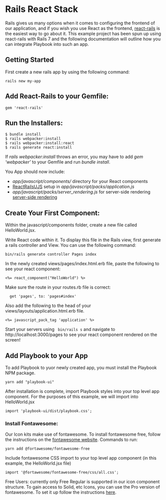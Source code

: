 # Rails React Stack

Rails gives us many options when it comes to configuring the frontend of our application, and if you wish you use React as the frontend, [react-rails](https://github.com/reactjs/react-rails) is the easiest way to go about it. This example project has been spun up using react-rails with Rails 7 and the following documentation will outline how you can integrate Playbook into such an app.

## Getting Started

First create a new rails app by using the following command:

```
rails new my-app

```

## Add React-Rails  to your Gemfile:
```
gem 'react-rails'
```

## Run the Installers: 

```
$ bundle install
$ rails webpacker:install         
$ rails webpacker:install:react   
$ rails generate react:install
```

If  *rails webpacker:install*  throws an error, you may have to add  *gem ‘webpacker’* to your Gemfile and run *bundle install*.

You App should now include:

* *app/javascript/components/* directory for your React components
*  [ReactRailsUJS](https://github.com/reactjs/react-rails#ujs)  setup in *app/javascript/packs/application.js*
* *app/javascript/packs/server_rendering.js* for  server-side rendering [server-side rendering](https://github.com/reactjs/react-rails#server-side-rendering)

## Create Your First Component:
Within the javascript/components folder, create a new file called HelloWorld.jsx.

Write React code within it. To display this file in the  Rails view, first generate a rails controller and View. You can use the following command:

```
bin/rails generate controller Pages index
```

In the newly created views/pages/index.html.erb file, paste the following to see your react component:

```
<%= react_component("HelloWorld") %>
```

Make sure the route in your routes.rb file is correct:

```
  get 'pages', to: 'pages#index'

```
Also add the following to the head of your views/layouts/application.html.erb file. 

```
<%= javascript_pack_tag 'application' %>

```

Start your servers using ``` bin/rails s``` and navigate to http://localhost:3000/pages to see your react component rendered on the screen!

## Add Playbook to your App

To add Playbook to yuor newly created app, you must install the Playbook NPM package.

```
yarn add "playbook-ui"
```
After installation is complete, import Playbook styles into your top level app component. For the purposes of this example, we will import into HelloWorld.jsx

```
import 'playbook-ui/dist/playbook.css';
```

### Install Fontawesome:

Our Icon kits make use of fontawesome. To install fontawesome free, follow the instructions on the [fontawesome website](https://fontawesome.com/v6/docs/web/use-with/react/). Commands to run:

```
yarn add @fortawesome/fontawesome-free
```

Include fontawesome CSS import to your top level app component (in this example, the HelloWorld.jsx file)

```
import '@fortawesome/fontawesome-free/css/all.css';
```

Free Users: currently only Free Regular is supported in our icon component structure. To gain access to Solid, etc Icons, you can use the Pro version of fontawesome. To set it up follow the instructions [here](https://fontawesome.com/v6/docs/web/setup/packages#set-up-npm-token-for-a-specific-project).


